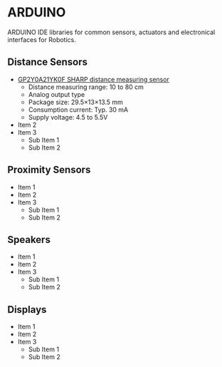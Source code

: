 # ARDUINO
ARDUINO IDE libraries for common sensors, actuators and electronical interfaces for Robotics.

## Distance Sensors
- [GP2Y0A21YK0F SHARP distance measuring sensor](https://github.com/BlueOCN/ARDUINO/tree/main/GP2Y0A21YK0F "GP2Y0A21YK0F's Library")
  - Distance measuring range: 10 to 80 cm
  - Analog output type
  - Package size: 29.5×13×13.5 mm
  - Consumption current: Typ. 30 mA
  - Supply voltage: 4.5 to 5.5V
- Item 2
- Item 3
  - Sub Item 1
  - Sub Item 2
## Proximity Sensors
- Item 1
- Item 2
- Item 3
  - Sub Item 1
  - Sub Item 2
## Speakers
- Item 1
- Item 2
- Item 3
  - Sub Item 1
  - Sub Item 2
## Displays
- Item 1
- Item 2
- Item 3
  - Sub Item 1
  - Sub Item 2
